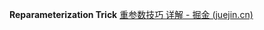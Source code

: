 **Reparameterization Trick**
[重参数技巧 详解 - 掘金 (juejin.cn)](https://juejin.cn/post/7213239578664157221)
